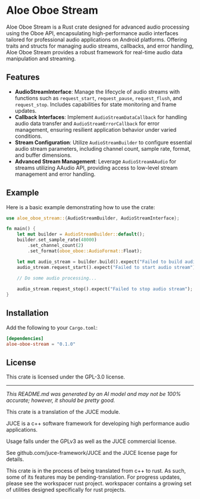 # Aloe Oboe Stream

Aloe Oboe Stream is a Rust crate designed for advanced audio processing using the Oboe API, encapsulating high-performance audio interfaces tailored for professional audio applications on Android platforms. Offering traits and structs for managing audio streams, callbacks, and error handling, Aloe Oboe Stream provides a robust framework for real-time audio data manipulation and streaming.

## Features
- **AudioStreamInterface**: Manage the lifecycle of audio streams with functions such as `request_start`, `request_pause`, `request_flush`, and `request_stop`. Includes capabilities for state monitoring and frame updates.
- **Callback Interfaces**: Implement `AudioStreamDataCallback` for handling audio data transfer and `AudioStreamErrorCallback` for error management, ensuring resilient application behavior under varied conditions.
- **Stream Configuration**: Utilize `AudioStreamBuilder` to configure essential audio stream parameters, including channel count, sample rate, format, and buffer dimensions.
- **Advanced Stream Management**: Leverage `AudioStreamAAudio` for streams utilizing AAudio API, providing access to low-level stream management and error handling.

## Example
Here is a basic example demonstrating how to use the crate:
```rust
use aloe_oboe_stream::{AudioStreamBuilder, AudioStreamInterface};

fn main() {
    let mut builder = AudioStreamBuilder::default();
    builder.set_sample_rate(48000)
        .set_channel_count(2)
        .set_format(oboe_oboe::AudioFormat::Float);

    let mut audio_stream = builder.build().expect("Failed to build audio stream");
    audio_stream.request_start().expect("Failed to start audio stream");
    
    // Do some audio processing...

    audio_stream.request_stop().expect("Failed to stop audio stream");
}
```

## Installation
Add the following to your `Cargo.toml`:
```toml
[dependencies]
aloe-oboe-stream = "0.1.0"
```

## License
This crate is licensed under the GPL-3.0 license.

---
*This README.md was generated by an AI model and may not be 100% accurate; however, it should be pretty good.*

This crate is a translation of the JUCE module.

JUCE is a c++ software framework for developing high performance audio applications.

Usage falls under the GPLv3 as well as the JUCE commercial license.

See github.com/juce-framework/JUCE and the JUCE license page for details.

This crate is in the process of being translated from c++ to rust. As such, some of its features may be pending-translation. For progress updates, please see the workspacer rust project. workspacer contains a growing set of utilities designed specifically for rust projects.
